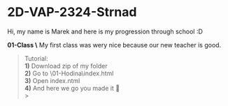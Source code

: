 # 2D-VAP-2324-Strnad
Hi, my name is Marek and here is my progression through school :D<br>

**01-Class \\** My first class was wery nice because our new teacher is good. <br>

> Tutorial:  <br>
        **1)** Download zip of my folder <br>
        **2)** Go to \01-Hodina\index.html <br>
        **3)** Open index.ntml<br>
        **4)** And here we go you made it 🎉<br>
        >